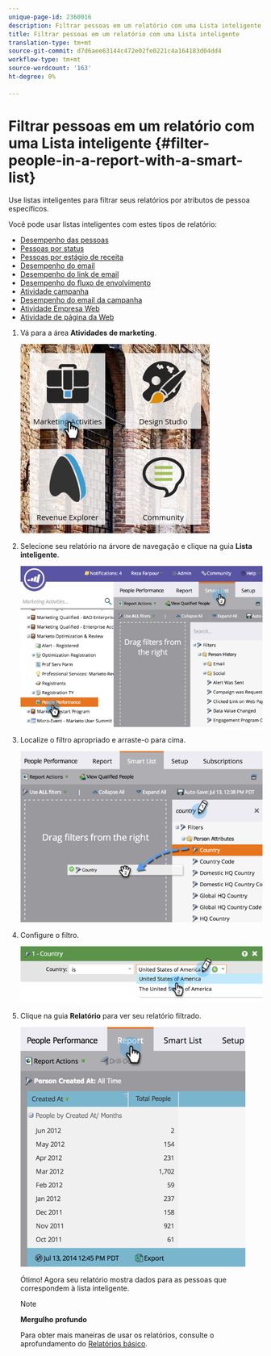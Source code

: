 ```yaml
---
unique-page-id: 2360016
description: Filtrar pessoas em um relatório com uma Lista inteligente - Documentos do Marketing - Documentação do produto
title: Filtrar pessoas em um relatório com uma Lista inteligente
translation-type: tm+mt
source-git-commit: d7d6aee63144c472e02fe0221c4a164183d04dd4
workflow-type: tm+mt
source-wordcount: '163'
ht-degree: 0%

---
```



# Filtrar pessoas em um relatório com uma Lista inteligente {#filter-people-in-a-report-with-a-smart-list}

Use listas inteligentes para filtrar seus relatórios por atributos de pessoa específicos.

Você pode usar listas inteligentes com estes tipos de relatório:

* [Desempenho das pessoas](../../../../product-docs/reporting/basic-reporting/report-types/people-performance-report.md)
* [Pessoas por status](../../../../product-docs/reporting/basic-reporting/report-types/people-by-status-report.md)
* [Pessoas por estágio de receita](http://docs.marketo.com/display/DOCS/People+by+Revenue+Stage+Report)
* [Desempenho do email](../../../../product-docs/email-marketing/email-programs/email-program-data/email-performance-report.md)
* [Desempenho do link de email](../../../../product-docs/email-marketing/email-programs/email-program-data/email-link-performance-report.md)
* [Desempenho do fluxo de envolvimento](../../../../product-docs/email-marketing/drip-nurturing/reports-and-notifications/engagement-stream-performance-report.md)
* [Atividade campanha](../../../../product-docs/reporting/basic-reporting/report-types/campaign-activity-report.md)
* [Desempenho do email da campanha](../../../../product-docs/reporting/basic-reporting/report-types/campaign-email-performance-report.md)
* [Atividade Empresa Web](../../../../product-docs/reporting/basic-reporting/report-types/company-web-activity-report.md)
* [Atividade de página da Web](../../../../product-docs/reporting/basic-reporting/report-types/web-page-activity-report.md)

1. Vá para a área **Atividades de marketing**.

   ![](assets/image2017-3-27-11-3a31-3a2.png)

1. Selecione seu relatório na árvore de navegação e clique na guia **Lista inteligente**.

   ![](assets/image2017-3-27-14-3a12-3a53.png)

1. Localize o filtro apropriado e arraste-o para cima.

   ![](assets/image2017-3-27-14-3a13-3a46.png)

1. Configure o filtro.

   ![](assets/image2014-9-16-12-3a35-3a50.png)

1. Clique na guia **Relatório** para ver seu relatório filtrado.

   ![](assets/image2017-3-27-14-3a14-3a16.png)

   Ótimo! Agora seu relatório mostra dados para as pessoas que correspondem à lista inteligente.

   >[!NOTE]
   >
   >**Mergulho profundo**
   >
   >
   >Para obter mais maneiras de usar os relatórios, consulte o aprofundamento do [Relatórios básico](http://docs.marketo.com/display/docs/basic+reporting).


